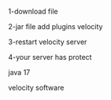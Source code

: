 1-download file 

2-jar file add plugins velocity

3-restart velocity server

4-your server has protect

java 17

velocity software
